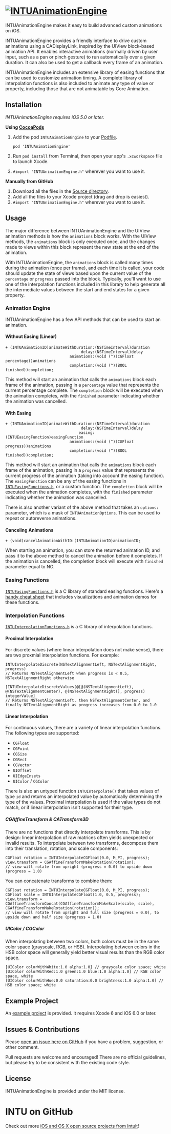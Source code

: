 # [![INTUAnimationEngine](https://github.com/intuit/AnimationEngine/blob/master/Images/INTUAnimationEngine.png?raw=true)](#)
INTUAnimationEngine makes it easy to build advanced custom animations on iOS.

INTUAnimationEngine provides a friendly interface to drive custom animations using a CADisplayLink, inspired by the UIView block-based animation API. It enables interactive animations (normally driven by user input, such as a pan or pinch gesture) to run automatically over a given duration. It can also be used to get a callback every frame of an animation.

INTUAnimationEngine includes an extensive library of easing functions that can be used to customize animation timing. A complete library of interpolation functions is also included to animate any type of value or property, including those that are not animatable by Core Animation.

## Installation
*INTUAnimationEngine requires iOS 5.0 or later.*

**Using [CocoaPods](http://cocoapods.org)**

1.	Add the pod `INTUAnimationEngine` to your [Podfile](http://guides.cocoapods.org/using/the-podfile.html).

    	pod 'INTUAnimationEngine'

2.	Run `pod install` from Terminal, then open your app's `.xcworkspace` file to launch Xcode.
3.	`#import "INTUAnimationEngine.h"` wherever you want to use it.

**Manually from GitHub**

1.	Download all the files in the [Source directory](https://github.com/intuit/AnimationEngine/tree/master/Source).
2.	Add all the files to your Xcode project (drag and drop is easiest).
3.	`#import "INTUAnimationEngine.h"` wherever you want to use it.

## Usage
The major difference between INTUAnimationEngine and the UIView animation methods is how the `animations` block works. With the UIView methods, the `animations` block is only executed once, and the changes made to views within this block represent the new state at the end of the animation.

With INTUAnimationEngine, the `animations` block is called many times during the animation (once per frame), and each time it is called, your code should update the state of views based upon the current value of the `percentage` or `progress` passed into the block. Typically, you'll want to use one of the interpolation functions included in this library to help generate all the intermediate values between the start and end states for a given property.

### Animation Engine
INTUAnimationEngine has a few API methods that can be used to start an animation.

#### Without Easing (Linear)
	+ (INTUAnimationID)animateWithDuration:(NSTimeInterval)duration
	                                 delay:(NSTimeInterval)delay
	                            animations:(void (^)(CGFloat percentage))animations
	                            completion:(void (^)(BOOL finished))completion;

This method will start an animation that calls the `animations` block each frame of the animation, passing in a `percentage` value that represents the current percentage complete. The `completion` block will be executed when the animation completes, with the `finished` parameter indicating whether the animation was cancelled.

#### With Easing
	+ (INTUAnimationID)animateWithDuration:(NSTimeInterval)duration
	                                 delay:(NSTimeInterval)delay
	                                easing:(INTUEasingFunction)easingFunction
	                            animations:(void (^)(CGFloat progress))animations
	                            completion:(void (^)(BOOL finished))completion;

This method will start an animation that calls the `animations` block each frame of the animation, passing in a `progress` value that represents the current progress of the animation (taking into account the easing function). The `easingFunction` can be any of the easing functions in [`INTUEasingFunctions.h`](https://github.com/intuit/AnimationEngine/tree/master/Source/INTUEasingFunctions.h), or a custom function. The `completion` block will be executed when the animation completes, with the `finished` parameter indicating whether the animation was cancelled.

There is also another variant of the above method that takes an `options:` parameter, which is a mask of `INTUAnimationOptions`. This can be used to repeat or autoreverse animations.

#### Canceling Animations
	+ (void)cancelAnimationWithID:(INTUAnimationID)animationID;

When starting an animation, you can store the returned animation ID, and pass it to the above method to cancel the animation before it completes. If the animation is cancelled, the completion block will execute with `finished` parameter equal to NO.

### Easing Functions
[`INTUEasingFunctions.h`](https://github.com/intuit/AnimationEngine/tree/master/Source/INTUEasingFunctions.h) is a C library of standard easing functions. Here's a [handy cheat sheet](http://easings.net) that includes visualizations and animation demos for these functions.

### Interpolation Functions
[`INTUInterpolationFunctions.h`](https://github.com/intuit/AnimationEngine/tree/master/Source/INTUInterpolationFunctions.h) is a C library of interpolation functions.

#### Proximal Interpolation
For discrete values (where linear interpolation does not make sense), there are two proxmial interpolation functions. For example:

    INTUInterpolateDiscrete(NSTextAlignmentLeft, NSTextAlignmentRight, progress)
	// Returns NSTextAlignmentLeft when progress is < 0.5, NSTextAlignmentRight otherwise
	
    [INTUInterpolateDiscreteValues(@[@(NSTextAlignmentLeft), @(NSTextAlignmentCenter), @(NSTextAlignmentRight)], progress) integerValue]
	// Returns NSTextAlignmentLeft, then NSTextAlignmentCenter, and finally NSTextAlignmentRight as progress increases from 0.0 to 1.0


#### Linear Interpolation
For continuous values, there are a variety of linear interpolation functions. The following types are supported:

* `CGFloat`
* `CGPoint`
* `CGSize`
* `CGRect`
* `CGVector`
* `UIOffset`
* `UIEdgeInsets`
* `UIColor` / `CGColor`

There is also an untyped function `INTUInterpolate()` that takes values of type `id` and returns an interpolated value by automatically determining the type of the values. Proximal interpolation is used if the value types do not match, or if linear interpolation isn't supported for their type.

##### CGAffineTransform & CATransform3D
There are no functions that directly interpolate transforms. This is by design: linear interpolation of raw matrices often yields unexpected or invalid results. To interpolate between two transforms, decompose them into their translation, rotation, and scale components:

	CGFloat rotation = INTUInterpolateCGFloat(0.0, M_PI, progress);
	view.transform = CGAffineTransformMakeRotation(rotation);
	// view will rotate from upright (progress = 0.0) to upside down (progress = 1.0)

You can concatenate transforms to combine them:

    CGFloat rotation = INTUInterpolateCGFloat(0.0, M_PI, progress);
    CGFloat scale = INTUInterpolateCGFloat(1.0, 0.5, progress);
    view.transform = CGAffineTransformConcat(CGAffineTransformMakeScale(scale, scale), CGAffineTransformMakeRotation(rotation));
	// view will rotate from upright and full size (progress = 0.0), to upside down and half size (progress = 1.0)

##### UIColor / CGColor
When interpolating between two colors, both colors must be in the same color space (grayscale, RGB, or HSB). Interpolating between colors in the HSB color space will generally yield better visual results than the RGB color space.

	[UIColor colorWithWhite:1.0 alpha:1.0] // grayscale color space; white
	[UIColor colorWithRed:1.0 green:1.0 blue:1.0 alpha:1.0] // RGB color space, white
	[UIColor colorWithHue:0.0 saturation:0.0 brightness:1.0 alpha:1.0] // HSB color space; white

## Example Project
An [example project](https://github.com/intuit/AnimationEngine/tree/master/AnimationEngineExample) is provided. It requires Xcode 6 and iOS 6.0 or later.

## Issues & Contributions
Please [open an issue here on GitHub](https://github.com/intuit/AnimationEngine/issues/new) if you have a problem, suggestion, or other comment.

Pull requests are welcome and encouraged! There are no official guidelines, but please try to be consistent with the existing code style.

## License
INTUAnimationEngine is provided under the MIT license.

# INTU on GitHub
Check out more [iOS and OS X open source projects from Intuit](https://github.com/search?utf8=✓&q=user%3Aintuit+language%3Aobjective-c&type=Repositories&ref=searchresults)!
